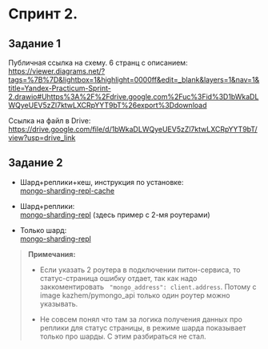 # Спринт 2.

## Задание 1

Публичная ссылка на схему. 6 странц с описанием:
https://viewer.diagrams.net/?tags=%7B%7D&lightbox=1&highlight=0000ff&edit=_blank&layers=1&nav=1&title=Yandex-Practicum-Sprint-2.drawio#Uhttps%3A%2F%2Fdrive.google.com%2Fuc%3Fid%3D1bWkaDLWQyeUEV5zZl7ktwLXCRpYYT9bT%26export%3Ddownload

Ссылка на файл в Drive:
https://drive.google.com/file/d/1bWkaDLWQyeUEV5zZl7ktwLXCRpYYT9bT/view?usp=drive_link


## Задание 2

- Шард+реплики+кеш, инструкция по установке:  
 [mongo-sharding-repl-cache](mongo-sharding-repl-cache/README.md)


- Шард+реплики:  
  [mongo-sharding-repl](mongo-sharding-repl/README.md)
  (здесь пример с 2-мя роутерами)


- Только шард:  
  [mongo-sharding-repl](mongo-sharding/README.md)

> **Примечания:**   
> - Если указать 2 роутера в подключении питон-сервиса, то статус-страница ошибку отдает,
> так как надо заккоментировать ` "mongo_address": client.address`.
> Потому с  image kazhem/pymongo_api только один роутер можно указывать.
> 
> - Не совсем понял что там за логика получения данных про реплики для статус страницы, 
> в режиме шарда показывает только про шарды. С этим разбираться не стал.